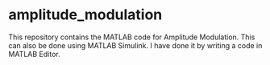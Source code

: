 # amplitude_modulation
This repository contains the MATLAB code for Amplitude Modulation. This can also be done using MATLAB Simulink. I have done it by writing a code in MATLAB Editor. 
